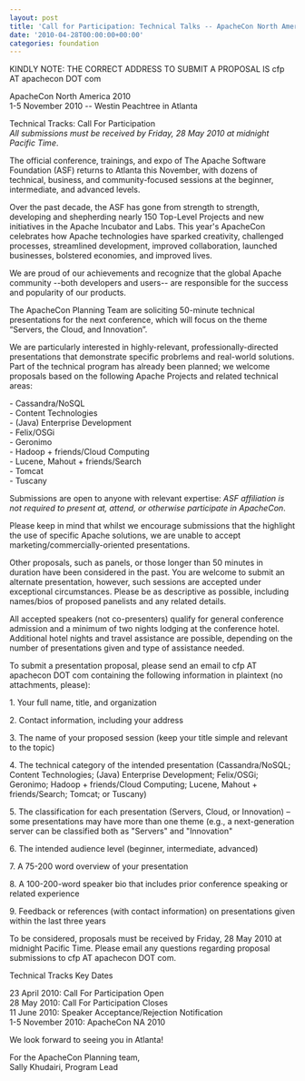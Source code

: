 ```yaml
---
layout: post
title: 'Call for Participation: Technical Talks -- ApacheCon North America 2010 '
date: '2010-04-28T00:00:00+00:00'
categories: foundation
---
```

KINDLY NOTE: THE CORRECT ADDRESS TO SUBMIT A PROPOSAL IS cfp AT apachecon DOT com<p>
<p>
<bold>ApacheCon North America 2010<br>
1-5 November 2010 -- Westin Peachtree in Atlanta<br>
<p>
Technical Tracks: Call For Participation</bold><br>
<em>All submissions must be received by Friday, 28 May 2010 at midnight Pacific Time</em>.<br>
<p>
<p>
The official conference, trainings, and expo of The Apache Software Foundation (ASF) returns to Atlanta this November, with dozens of technical, business, and community-focused sessions at the beginner, intermediate, and advanced levels. 
<p>
Over the past decade, the ASF has gone from strength to strength, developing and shepherding nearly 150 Top-Level Projects and new initiatives in the Apache Incubator and Labs. This year's ApacheCon celebrates how Apache technologies have sparked creativity, challenged processes, streamlined development, improved collaboration, launched businesses, bolstered economies, and improved lives.
<p>
We are proud of our achievements and recognize that the global Apache community --both developers and users-- are responsible for the success and popularity of our products.
<p>
The ApacheCon Planning Team are soliciting 50-minute technical presentations for the next conference, which will focus on the theme “Servers, the Cloud, and Innovation”.
<p>
We are particularly interested in highly-relevant, professionally-directed presentations that demonstrate specific probrlems and real-world solutions. Part of the technical program has already been planned; we welcome proposals based on the following Apache Projects and related technical areas:
<p>
- Cassandra/NoSQL<br>
- Content Technologies<br>
- (Java) Enterprise Development<br>
- Felix/OSGi<br>
- Geronimo<br>
- Hadoop + friends/Cloud Computing<br>
- Lucene, Mahout + friends/Search<br>
- Tomcat<br>
- Tuscany<br>
<p>
<p>
Submissions are open to anyone with relevant expertise: <em><bold>ASF affiliation is not required to present at, attend, or otherwise participate in ApacheCon</bold></em>.
<p>
Please keep in mind that whilst we encourage submissions that the highlight the use of specific Apache solutions, we are unable to accept marketing/commercially-oriented presentations.
<p>
Other proposals, such as panels, or those longer than 50 minutes in duration have been considered in the past. You are welcome to submit an alternate presentation, however, such sessions are accepted under exceptional circumstances. Please be as descriptive as possible, including names/bios of proposed panelists and any related details.
<p>
All accepted speakers (not co-presenters) qualify for general conference admission and a minimum of two nights lodging at the conference hotel. Additional hotel nights and travel assistance are possible, depending on the number of presentations given and type of assistance needed.
<p>
To submit a presentation proposal, please send an email to cfp AT apachecon DOT com containing the following information in plaintext (no attachments, please):
<p>
1. Your full name, title, and organization
<p>
2. Contact information, including your address
<p>
3. The name of your proposed session (keep your title simple and relevant to the topic)
<p>
4. The technical category of the intended presentation (Cassandra/NoSQL; Content Technologies; (Java) Enterprise Development; Felix/OSGi; Geronimo; Hadoop + friends/Cloud Computing; Lucene, Mahout + friends/Search; Tomcat; or Tuscany)
<p>
5. The classification for each presentation (Servers, Cloud, or Innovation) – some presentations may have more than one theme (e.g., a next-generation server can be classified both as "Servers" and "Innovation"
<p>
6. The intended audience level (beginner, intermediate, advanced)
<p>
7. A 75-200 word overview of your presentation
<p>
8. A 100-200-word speaker bio that includes prior conference speaking or related experience
<p>
9. Feedback or references (with contact information) on presentations given within the last three years
<p>
<p>
To be considered, proposals must be received by Friday, 28 May 2010 at midnight Pacific Time. Please email any questions regarding proposal submissions to cfp AT apachecon DOT com.
<p>

<bold>Technical Tracks Key Dates</bold>
<p>
23 April 2010: Call For Participation Open<br>
28 May 2010: Call For Participation Closes<br>
11 June 2010: Speaker Acceptance/Rejection Notification<br>
1-5 November 2010: ApacheCon NA 2010<br>
<p>

We look forward to seeing you in Atlanta! 
<p>
For the ApacheCon Planning team,<br>
Sally Khudairi, Program Lead<br>
